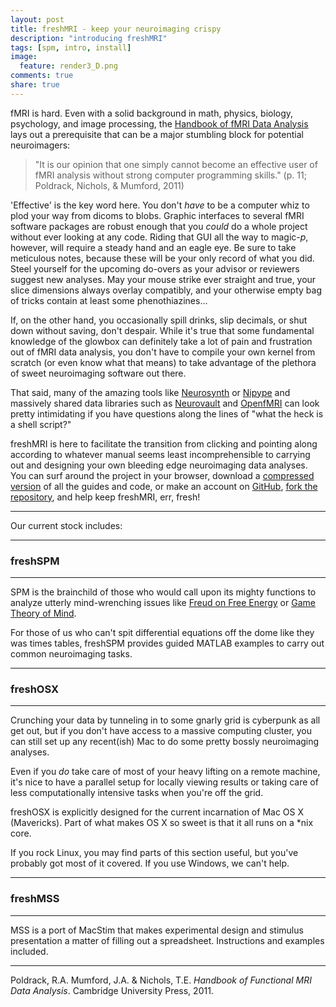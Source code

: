 ```yaml
---
layout: post
title: freshMRI - keep your neuroimaging crispy
description: "introducing freshMRI"
tags: [spm, intro, install]
image:
  feature: render3_D.png
comments: true
share: true
---
```


fMRI is hard. Even with a solid background in math, physics, biology, psychology, and image processing, the [Handbook of fMRI Data Analysis](http://www.fmri-data-analysis.org/) lays out a prerequisite that can be a major stumbling block for potential neuroimagers:

> "It is our opinion that one simply cannot become an effective user of fMRI analysis without strong computer programming skills." (p. 11; Poldrack, Nichols, & Mumford, 2011)

'Effective' is the key word here. You don't *have* to be a computer whiz to plod your way from dicoms to blobs. Graphic interfaces to several fMRI software packages are robust enough that you *could* do a whole project without ever looking at any code. Riding that GUI all the way to magic-*p*, however, will require a steady hand and an eagle eye. Be sure to take meticulous notes, because these will be your only record of what you did. Steel yourself for the upcoming do-overs as your advisor or reviewers suggest new analyses. May your mouse strike ever straight and true, your slice dimensions always overlay compatibly, and your otherwise empty bag of tricks contain at least some phenothiazines...

If, on the other hand, you occasionally spill drinks, slip decimals, or shut down without saving, don't despair. While it's true that some fundamental knowledge of the glowbox can definitely take a lot of pain and frustration out of fMRI data analysis, you don't have to compile your own kernel from scratch (or even know what that means) to take advantage of the plethora of sweet neuroimaging software out there.

That said, many of the amazing tools like [Neurosynth](neurosynth.org) or [Nipype](http://nipy.sourceforge.net/nipype) and massively shared data libraries such as [Neurovault](neurovault.org) and [OpenfMRI](https://openfmri.org) can look pretty intimidating if you have questions along the lines of "what the heck is a shell script?"

freshMRI is here to facilitate the transition from clicking and pointing along according to whatever manual seems least incomprehensible to carrying out and designing your own bleeding edge neuroimaging data analyses. You can surf around the project in your browser, download a [compressed version](https://github.com/wem3/freshMRI) of all the guides and code, or make an account on [GitHub](https://github.com), [fork the repository](https://help.github.com/articles/fork-a-repo), and help keep freshMRI, err, fresh!

---

Our current stock includes:

---

### freshSPM

---

SPM is the brainchild of those who would call upon its mighty functions to analyze utterly mind-wrenching issues like [Freud on Free Energy](http://www.ncbi.nlm.nih.gov/pmc/articles/PMC2850580/) or [Game Theory of Mind](http://www.ploscompbiol.org/article/info%3Adoi%2F10.1371%2Fjournal.pcbi.1000254).

For those of us who can't spit differential equations off the dome like they was times tables, freshSPM provides guided MATLAB examples to carry out common neuroimaging tasks.

---

### freshOSX
---
Crunching your data by tunneling in to some gnarly grid is cyberpunk as all get out, but if you don't have access to a massive computing cluster, you can still set up any recent(ish) Mac to do some pretty bossly neuroimaging analyses.

Even if you *do* take care of most of your heavy lifting on a remote machine, it's nice to have a parallel setup for locally viewing results or taking care of less computationally intensive tasks when you're off the grid.

freshOSX is explicitly designed for the current incarnation of Mac OS X (Mavericks).  Part of what makes OS X so sweet is that it all runs on a *nix core.

If you rock Linux, you may find parts of this section useful, but you've probably got most of it covered. If you use Windows, we can't help.

---

### freshMSS
---
MSS is a port of MacStim that makes experimental design and stimulus presentation a matter of filling out a spreadsheet. Instructions and examples included.

----------

Poldrack, R.A. Mumford, J.A. & Nichols, T.E. *Handbook of Functional MRI Data Analysis*. Cambridge University Press, 2011.